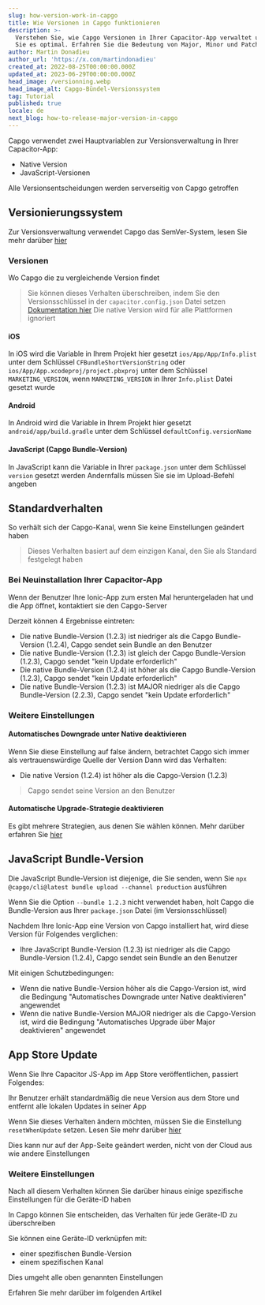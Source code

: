 ```yaml
---
slug: how-version-work-in-capgo
title: Wie Versionen in Capgo funktionieren
description: >-
  Verstehen Sie, wie Capgo Versionen in Ihrer Capacitor-App verwaltet und nutzen
  Sie es optimal. Erfahren Sie die Bedeutung von Major, Minor und Patch.
author: Martin Donadieu
author_url: 'https://x.com/martindonadieu'
created_at: 2022-08-25T00:00:00.000Z
updated_at: 2023-06-29T00:00:00.000Z
head_image: /versionning.webp
head_image_alt: Capgo-Bündel-Versionssystem
tag: Tutorial
published: true
locale: de
next_blog: how-to-release-major-version-in-capgo
---
```


Capgo verwendet zwei Hauptvariablen zur Versionsverwaltung in Ihrer Capacitor-App:
  - Native Version
  - JavaScript-Versionen

Alle Versionsentscheidungen werden serverseitig von Capgo getroffen

## Versionierungssystem

Zur Versionsverwaltung verwendet Capgo das SemVer-System, lesen Sie mehr darüber [hier](https://semver.org/)

### Versionen

Wo Capgo die zu vergleichende Version findet

  > Sie können dieses Verhalten überschreiben, indem Sie den Versionsschlüssel in der `capacitor.config.json` Datei setzen [Dokumentation hier](/docs/plugin/settings/#version)
  > Die native Version wird für alle Plattformen ignoriert

#### iOS

 In iOS wird die Variable in Ihrem Projekt hier gesetzt `ios/App/App/Info.plist` unter dem Schlüssel `CFBundleShortVersionString` oder `ios/App/App.xcodeproj/project.pbxproj` unter dem Schlüssel `MARKETING_VERSION`, wenn `MARKETING_VERSION` in Ihrer `Info.plist` Datei gesetzt wurde

#### Android

  In Android wird die Variable in Ihrem Projekt hier gesetzt `android/app/build.gradle` unter dem Schlüssel `defaultConfig.versionName`

#### JavaScript (Capgo Bundle-Version)

  In JavaScript kann die Variable in Ihrer `package.json` unter dem Schlüssel `version` gesetzt werden
  Andernfalls müssen Sie sie im Upload-Befehl angeben

## Standardverhalten

So verhält sich der Capgo-Kanal, wenn Sie keine Einstellungen geändert haben

> Dieses Verhalten basiert auf dem einzigen Kanal, den Sie als Standard festgelegt haben

### Bei Neuinstallation Ihrer Capacitor-App
Wenn der Benutzer Ihre Ionic-App zum ersten Mal heruntergeladen hat und die App öffnet, kontaktiert sie den Capgo-Server

Derzeit können 4 Ergebnisse eintreten:
  - Die native Bundle-Version (1.2.3) ist niedriger als die Capgo Bundle-Version (1.2.4), Capgo sendet sein Bundle an den Benutzer
  - Die native Bundle-Version (1.2.3) ist gleich der Capgo Bundle-Version (1.2.3), Capgo sendet "kein Update erforderlich"
  - Die native Bundle-Version (1.2.4) ist höher als die Capgo Bundle-Version (1.2.3), Capgo sendet "kein Update erforderlich"
  - Die native Bundle-Version (1.2.3) ist MAJOR niedriger als die Capgo Bundle-Version (2.2.3), Capgo sendet "kein Update erforderlich"

### Weitere Einstellungen

#### Automatisches Downgrade unter Native deaktivieren

Wenn Sie diese Einstellung auf false ändern, betrachtet Capgo sich immer als vertrauenswürdige Quelle der Version
Dann wird das Verhalten:
- Die native Version (1.2.4) ist höher als die Capgo-Version (1.2.3)

> Capgo sendet seine Version an den Benutzer

#### Automatische Upgrade-Strategie deaktivieren

Es gibt mehrere Strategien, aus denen Sie wählen können. Mehr darüber erfahren Sie [hier](/docs/tooling/cli/#disable-updates-strategy)

## JavaScript Bundle-Version

Die JavaScript Bundle-Version ist diejenige, die Sie senden, wenn Sie `npx @capgo/cli@latest bundle upload --channel production` ausführen

Wenn Sie die Option `--bundle 1.2.3` nicht verwendet haben, holt Capgo die Bundle-Version aus Ihrer `package.json` Datei (im Versionsschlüssel)

Nachdem Ihre Ionic-App eine Version von Capgo installiert hat, wird diese Version für Folgendes verglichen:
  - Ihre JavaScript Bundle-Version (1.2.3) ist niedriger als die Capgo Bundle-Version (1.2.4), Capgo sendet sein Bundle an den Benutzer

Mit einigen Schutzbedingungen:
  - Wenn die native Bundle-Version höher als die Capgo-Version ist, wird die Bedingung "Automatisches Downgrade unter Native deaktivieren" angewendet
  - Wenn die native Bundle-Version MAJOR niedriger als die Capgo-Version ist, wird die Bedingung "Automatisches Upgrade über Major deaktivieren" angewendet

## App Store Update

Wenn Sie Ihre Capacitor JS-App im App Store veröffentlichen, passiert Folgendes:

Ihr Benutzer erhält standardmäßig die neue Version aus dem Store und entfernt alle lokalen Updates in seiner App

Wenn Sie dieses Verhalten ändern möchten, müssen Sie die Einstellung `resetWhenUpdate` setzen. Lesen Sie mehr darüber [hier](/docs/plugin/api#settings)

Dies kann nur auf der App-Seite geändert werden, nicht von der Cloud aus wie andere Einstellungen

### Weitere Einstellungen

Nach all diesem Verhalten können Sie darüber hinaus einige spezifische Einstellungen für die Geräte-ID haben

In Capgo können Sie entscheiden, das Verhalten für jede Geräte-ID zu überschreiben

Sie können eine Geräte-ID verknüpfen mit:
  - einer spezifischen Bundle-Version
  - einem spezifischen Kanal

Dies umgeht alle oben genannten Einstellungen

Erfahren Sie mehr darüber im folgenden Artikel
